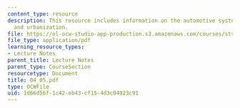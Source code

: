 ```yaml
---
content_type: resource
description: This resource includes information on the automotive system, automobality
  and urbanization.
file: https://ol-ocw-studio-app-production.s3.amazonaws.com/courses/sts-001-technology-in-american-history-spring-2006/1d66d56f1c42eb43cf154d3c04923c91_04_05.pdf
file_type: application/pdf
learning_resource_types:
- Lecture Notes
parent_title: Lecture Notes
parent_type: CourseSection
resourcetype: Document
title: 04_05.pdf
type: OCWFile
uid: 1d66d56f-1c42-eb43-cf15-4d3c04923c91
---
```

